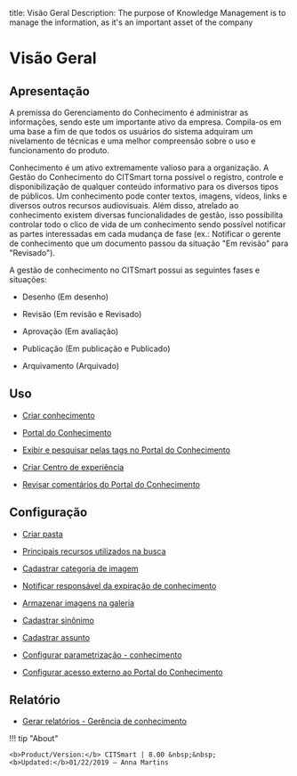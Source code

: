 title: Visão Geral
Description: The purpose of Knowledge Management is to manage the information, as it's an important asset of the company 
# Visão Geral

## Apresentação

A premissa do Gerenciamento do Conhecimento é administrar as informações, sendo este um importante ativo da empresa. Compila-os em uma base a fim de que todos os usuários do sistema adquiram um nivelamento de técnicas e uma melhor compreensão sobre o uso e funcionamento do produto.

Conhecimento é um ativo extremamente valioso para a organização. A Gestão do Conhecimento do CITSmart torna possível o registro, controle e disponibilização de qualquer conteúdo informativo para os diversos tipos de públicos. Um conhecimento pode conter textos, imagens, vídeos, links e diversos outros recursos audiovisuais. Além disso, atrelado ao conhecimento existem diversas funcionalidades de gestão, isso possibilita controlar todo o clico de vida de um conhecimento sendo possível notificar as partes interessadas em cada mudança de fase (ex.: Notificar o gerente de conhecimento que um documento passou da situação "Em revisão" para "Revisado").

A gestão de conhecimento no CITSmart possui as seguintes fases e situações:

- Desenho (Em desenho)

- Revisão (Em revisão e Revisado)

- Aprovação (Em avaliação)

- Publicação (Em publicação e Publicado)

- Arquivamento (Arquivado)

## Uso

- [Criar conhecimento](/pt-br/citsmart-platform-8/processes/knowledge/use/create-knowledge.html)

- [Portal do Conhecimento](/pt-br/citsmart-platform-8/processes/knowledge/use/knowledge-portal.html)

- [Exibir e pesquisar pelas tags no Portal do Conhecimento](/pt-br/citsmart-platform-8/processes/knowledge/use/display-tags-on-knowledge-portal.html)

- [Criar Centro de experiência](/pt-br/citsmart-platform-8/processes/knowledge/use/create-experience-center.html)

- [Revisar comentários do Portal do Conhecimento](/pt-br/citsmart-platform-8/processes/knowledge/use/review-reviews.html)

Configuração
-----------------

- [Criar pasta](/pt-br/citsmart-platform-8/processes/knowledge/configuration/create-folder.html)

- [Principais recursos utilizados na busca](/pt-br/citsmart-platform-8/processes/knowledge/configuration/refine-search-knowledge-portal.html)

- [Cadastrar categoria de imagem](/pt-br/citsmart-platform-8/processes/knowledge/configuration/register-image-category.html)

- [Notificar responsável da expiração de conhecimento](/pt-br/citsmart-platform-8/processes/knowledge/configuration/notify-responsible-knowledge-expiration.html)

- [Armazenar imagens na galeria](/pt-br/citsmart-platform-8/processes/knowledge/configuration/store-images-gallery.html)

- [Cadastrar sinônimo](/pt-br/citsmart-platform-8/processes/knowledge/configuration/register-synonym.html)

- [Cadastrar assunto](/pt-br/citsmart-platform-8/processes/knowledge/configuration/register-subject.html)

- [Configurar parametrização - conhecimento](/pt-br/citsmart-platform-8/platform-administration/parameters-list/configure-parametrization-knowledge.html)

- [Configurar acesso externo ao Portal do Conhecimento](/pt-br/citsmart-platform-8/processes/knowledge/configuration/configure-external-access-knowledge-portal.html)

Relatório
-----------

- [Gerar relatórios - Gerência de conhecimento](/pt-br/citsmart-platform-8/processes/knowledge/use/generate-reports-knowledge-management.html)

!!! tip "About"

    <b>Product/Version:</b> CITSmart | 8.00 &nbsp;&nbsp;
    <b>Updated:</b>01/22/2019 – Anna Martins
